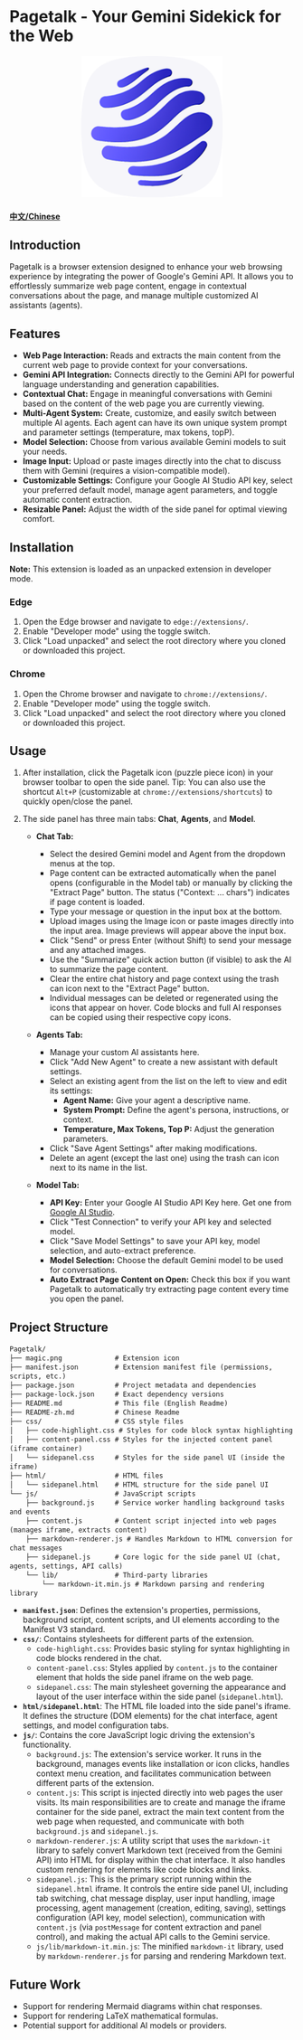 # Pagetalk - Your Gemini Sidekick for the Web

<p align="center">
  <a href="https://github.com/your-repo/pagetalk">
    <img src="magic.png?raw=true" alt="Pagetalk Icon" title="Pagetalk Icon" width="250">
  </a>
</p>


#### [中文/Chinese](README-zh.md)

## Introduction

Pagetalk is a browser extension designed to enhance your web browsing experience by integrating the power of Google's Gemini API. It allows you to effortlessly summarize web page content, engage in contextual conversations about the page, and manage multiple customized AI assistants (agents).

## Features

*   **Web Page Interaction:** Reads and extracts the main content from the current web page to provide context for your conversations.
*   **Gemini API Integration:** Connects directly to the Gemini API for powerful language understanding and generation capabilities.
*   **Contextual Chat:** Engage in meaningful conversations with Gemini based on the content of the web page you are currently viewing.
*   **Multi-Agent System:** Create, customize, and easily switch between multiple AI agents. Each agent can have its own unique system prompt and parameter settings (temperature, max tokens, topP).
*   **Model Selection:** Choose from various available Gemini models to suit your needs.
*   **Image Input:** Upload or paste images directly into the chat to discuss them with Gemini (requires a vision-compatible model).
*   **Customizable Settings:** Configure your Google AI Studio API key, select your preferred default model, manage agent parameters, and toggle automatic content extraction.
*   **Resizable Panel:** Adjust the width of the side panel for optimal viewing comfort.

## Installation

**Note:** This extension is loaded as an unpacked extension in developer mode.

### Edge

1.  Open the Edge browser and navigate to `edge://extensions/`.
2.  Enable "Developer mode" using the toggle switch.
3.  Click "Load unpacked" and select the root directory where you cloned or downloaded this project.

### Chrome

1.  Open the Chrome browser and navigate to `chrome://extensions/`.
2.  Enable "Developer mode" using the toggle switch.
3.  Click "Load unpacked" and select the root directory where you cloned or downloaded this project.

## Usage

1.  After installation, click the Pagetalk icon (puzzle piece icon) in your browser toolbar to open the side panel.
    Tip: You can also use the shortcut `Alt+P` (customizable at `chrome://extensions/shortcuts`) to quickly open/close the panel.
2.  The side panel has three main tabs: **Chat**, **Agents**, and **Model**.

    *   **Chat Tab:**
        *   Select the desired Gemini model and Agent from the dropdown menus at the top.
        *   Page content can be extracted automatically when the panel opens (configurable in the Model tab) or manually by clicking the "Extract Page" button. The status ("Context: ... chars") indicates if page content is loaded.
        *   Type your message or question in the input box at the bottom.
        *   Upload images using the Image icon or paste images directly into the input area. Image previews will appear above the input box.
        *   Click "Send" or press Enter (without Shift) to send your message and any attached images.
        *   Use the "Summarize" quick action button (if visible) to ask the AI to summarize the page content.
        *   Clear the entire chat history and page context using the trash can icon next to the "Extract Page" button.
        *   Individual messages can be deleted or regenerated using the icons that appear on hover. Code blocks and full AI responses can be copied using their respective copy icons.

    *   **Agents Tab:**
        *   Manage your custom AI assistants here.
        *   Click "Add New Agent" to create a new assistant with default settings.
        *   Select an existing agent from the list on the left to view and edit its settings:
            *   **Agent Name:** Give your agent a descriptive name.
            *   **System Prompt:** Define the agent's persona, instructions, or context.
            *   **Temperature, Max Tokens, Top P:** Adjust the generation parameters.
        *   Click "Save Agent Settings" after making modifications.
        *   Delete an agent (except the last one) using the trash can icon next to its name in the list.

    *   **Model Tab:**
        *   **API Key:** Enter your Google AI Studio API Key here. Get one from [Google AI Studio](https://aistudio.google.com/app/apikey).
        *   Click "Test Connection" to verify your API key and selected model.
        *   Click "Save Model Settings" to save your API key, model selection, and auto-extract preference.
        *   **Model Selection:** Choose the default Gemini model to be used for conversations.
        *   **Auto Extract Page Content on Open:** Check this box if you want Pagetalk to automatically try extracting page content every time you open the panel.

## Project Structure

```
Pagetalk/
├── magic.png             # Extension icon
├── manifest.json         # Extension manifest file (permissions, scripts, etc.)
├── package.json          # Project metadata and dependencies
├── package-lock.json     # Exact dependency versions
├── README.md             # This file (English Readme)
├── README-zh.md          # Chinese Readme
├── css/                  # CSS style files
│   ├── code-highlight.css # Styles for code block syntax highlighting
│   ├── content-panel.css # Styles for the injected content panel (iframe container)
│   └── sidepanel.css     # Styles for the side panel UI (inside the iframe)
├── html/                 # HTML files
│   └── sidepanel.html    # HTML structure for the side panel UI
└── js/                   # JavaScript scripts
    ├── background.js     # Service worker handling background tasks and events
    ├── content.js        # Content script injected into web pages (manages iframe, extracts content)
    ├── markdown-renderer.js # Handles Markdown to HTML conversion for chat messages
    ├── sidepanel.js      # Core logic for the side panel UI (chat, agents, settings, API calls)
    └── lib/              # Third-party libraries
        └── markdown-it.min.js # Markdown parsing and rendering library
```

*   **`manifest.json`**: Defines the extension's properties, permissions, background script, content scripts, and UI elements according to the Manifest V3 standard.
*   **`css/`**: Contains stylesheets for different parts of the extension.
    *   `code-highlight.css`: Provides basic styling for syntax highlighting in code blocks rendered in the chat.
    *   `content-panel.css`: Styles applied by `content.js` to the container element that holds the side panel iframe on the web page.
    *   `sidepanel.css`: The main stylesheet governing the appearance and layout of the user interface within the side panel (`sidepanel.html`).
*   **`html/sidepanel.html`**: The HTML file loaded into the side panel's iframe. It defines the structure (DOM elements) for the chat interface, agent settings, and model configuration tabs.
*   **`js/`**: Contains the core JavaScript logic driving the extension's functionality.
    *   `background.js`: The extension's service worker. It runs in the background, manages events like installation or icon clicks, handles context menu creation, and facilitates communication between different parts of the extension.
    *   `content.js`: This script is injected directly into web pages the user visits. Its main responsibilities are to create and manage the iframe container for the side panel, extract the main text content from the web page when requested, and communicate with both `background.js` and `sidepanel.js`.
    *   `markdown-renderer.js`: A utility script that uses the `markdown-it` library to safely convert Markdown text (received from the Gemini API) into HTML for display within the chat interface. It also handles custom rendering for elements like code blocks and links.
    *   `sidepanel.js`: This is the primary script running within the `sidepanel.html` iframe. It controls the entire side panel UI, including tab switching, chat message display, user input handling, image processing, agent management (creation, editing, saving), settings configuration (API key, model selection), communication with `content.js` (via `postMessage` for content extraction and panel control), and making the actual API calls to the Gemini service.
    *   `js/lib/markdown-it.min.js`: The minified `markdown-it` library, used by `markdown-renderer.js` for parsing and rendering Markdown text.

## Future Work

*   Support for rendering Mermaid diagrams within chat responses.
*   Support for rendering LaTeX mathematical formulas.
*   Potential support for additional AI models or providers.
